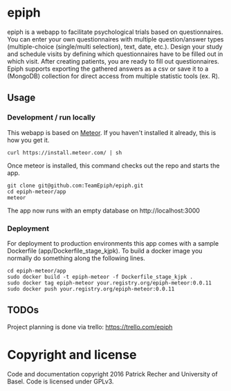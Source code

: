 epiph 
======

epiph is a webapp to facilitate psychological trials based on questionnaires.
You can enter your own questionnaires with multiple question/answer types (multiple-choice (single/multi selection), text, date, etc.). Design your study and schedule visits by defining which questionnaires have to be filled out in which visit. After creating patients, you are ready to fill out questionnaires. Epiph supports exporting the gathered answers as a csv or save it to a (MongoDB) collection for direct access from multiple statistic tools (ex. R).

## Usage

### Development / run locally
This webapp is based on [Meteor](http://meteor.com). If you haven't installed it already, this is how you get it.
```
curl https://install.meteor.com/ | sh
```

Once meteor is installed, this command checks out the repo and starts the app.
```
git clone git@github.com:TeamEpiph/epiph.git
cd epiph-meteor/app
meteor
```
The app now runs with an empty database on http://localhost:3000

### Deployment
For deployment to production environments this app comes with a sample Dockerfile (app/Dockerfile_stage_kjpk).
To build a docker image you normally do something along the following lines.
```
cd epiph-meteor/app
sudo docker build -t epiph-meteor -f Dockerfile_stage_kjpk .
sudo docker tag epiph-meteor your.registry.org/epiph-meteor:0.0.11
sudo docker push your.registry.org/epiph-meteor:0.0.11
```


## TODOs
Project planning is done via trello: https://trello.com/epiph


# Copyright and license
Code and documentation copyright 2016 Patrick Recher and University of Basel. Code is licensed under GPLv3.
